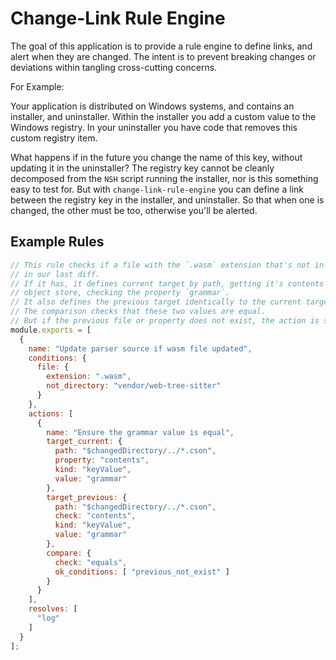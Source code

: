 # Change-Link Rule Engine

The goal of this application is to provide a rule engine to define links, and alert when they are changed.
The intent is to prevent breaking changes or deviations within tangling cross-cutting concerns.

For Example:

Your application is distributed on Windows systems, and contains an installer, and uninstaller.
Within the installer you add a custom value to the Windows registry. In your uninstaller you have code that removes this custom registry item.

What happens if in the future you change the name of this key, without updating it in the uninstaller? The registry key cannot be cleanly decomposed from the `NSH` script running the installer, nor is this something easy to test for.
But with `change-link-rule-engine` you can define a link between the registry key in the installer, and uninstaller. So that when one is changed, the other must be too, otherwise you'll be alerted.

## Example Rules

```js
// This rule checks if a file with the `.wasm` extension that's not in `vendor/web-tree-sitter` has changed
// in our last diff.
// If it has, it defines current target by path, getting it's contents as a `keyValue`
// object store, checking the property `grammar`.
// It also defines the previous target identically to the current target.
// The comparison checks that these two values are equal.
// But if the previous file or property does not exist, the action is still considered passed.
module.exports = [
  {
    name: "Update parser source if wasm file updated",
    conditions: {
      file: {
        extension: ".wasm",
        not_directory: "vendor/web-tree-sitter"
      }
    },
    actions: [
      {
        name: "Ensure the grammar value is equal",
        target_current: {
          path: "$changedDirectory/../*.cson",
          property: "contents",
          kind: "keyValue",
          value: "grammar"
        },
        target_previous: {
          path: "$changedDirectory/../*.cson",
          check: "contents",
          kind: "keyValue",
          value: "grammar"
        },
        compare: {
          check: "equals",
          ok_conditions: [ "previous_not_exist" ]
        }
      }
    ],
    resolves: [
      "log"
    ]
  }
];
```
